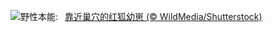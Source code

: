 ![](https://www.bing.com/th?id=OHR.LittleFoxes_ZH-CN8622806156_UHD.jpg&w=1000)野性本能:&nbsp;&ensp;[靠近巢穴的红狐幼崽 (© WildMedia/Shutterstock)](https://www.bing.com/th?id=OHR.LittleFoxes_ZH-CN8622806156_UHD.jpg)
<br><br/>
